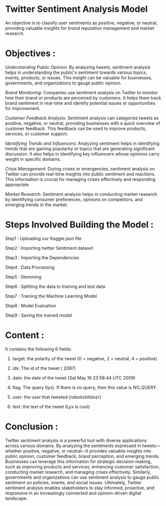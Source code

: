 # Twitter Sentiment Analysis Model
 An objective is to classify user sentiments as positive, negative, or neutral, providing valuable insights for brand reputation management and market research.
# Objectives : 
*Understanding Public Opinion*: By analyzing tweets, sentiment analysis helps in understanding the public's sentiment towards various topics, events, products, or issues. This insight can be valuable for businesses, governments, and organizations to gauge public opinion.

*Brand Monitoring*: Companies use sentiment analysis on Twitter to monitor how their brand or products are perceived by customers. It helps them track brand sentiment in real-time and identify potential issues or opportunities for improvement.

*Customer Feedback Analysis*: Sentiment analysis can categorize tweets as positive, negative, or neutral, providing businesses with a quick overview of customer feedback. This feedback can be used to improve products, services, or customer support.

*Identifying Trends and Influencers*: Analyzing sentiment helps in identifying trends that are gaining popularity or topics that are generating significant discussion. It also helps in identifying key influencers whose opinions carry weight in specific domains.

*Crisis Management*: During crises or emergencies, sentiment analysis on Twitter can provide real-time insights into public sentiment and reactions. This information is crucial for managing crises effectively and responding appropriate

*Market Research*: Sentiment analysis helps in conducting market research by identifying consumer preferences, opinions on competitors, and emerging trends in the market. 

# Steps Involved Building the Model : 
Step1 : Uploading our Kaggle.json file

Step2 : Importing twitter Sentiment dataset

Step3 : Importing the Dependencies

Step4 : Data Processing

Step5 : Stemming

Step6 : Splitting the data to training and test data

Step7 : Training the Machine Learning Model

Step8 : Model Evaluation

Step9 :  Saving the trained model

# Content :
It contains the following 6 fields:

1. target: the polarity of the tweet (0 = negative, 2 = neutral, 4 = positive)

2. ids: The id of the tweet ( 2087)

3. date: the date of the tweet (Sat May 16 23:58:44 UTC 2009)

4. flag: The query (lyx). If there is no query, then this value is NO_QUERY.

5. user: the user that tweeted (robotickilldozr)

6. text: the text of the tweet (Lyx is cool)

# Conclusion : 
 Twitter sentiment analysis is a powerful tool with diverse applications across various domains. By analyzing the sentiments expressed in tweets—whether positive, negative, or neutral—it provides valuable insights into public opinion, customer feedback, brand perception, and emerging trends. Businesses can leverage this information for strategic decision-making, such as improving products and services, enhancing customer satisfaction, conducting market research, and managing crises effectively. Similarly, governments and organizations can use sentiment analysis to gauge public sentiment on policies, events, and social issues. Ultimately, Twitter sentiment analysis enables stakeholders to stay informed, proactive, and responsive in an increasingly connected and opinion-driven digital landscape.
